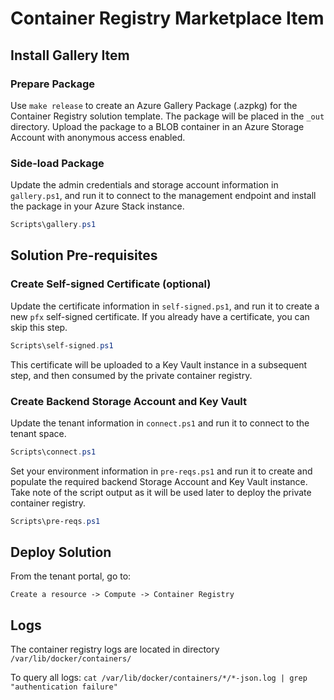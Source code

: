 # Container Registry Marketplace Item

## Install Gallery Item

### Prepare Package

Use `make release` to create an Azure Gallery Package (.azpkg) for the Container Registry solution template. The package will be placed in the `_out` directory. Upload the package to a BLOB container in an Azure Storage Account with anonymous access enabled.

### Side-load Package

Update the admin credentials and storage account information in `gallery.ps1`, and run it to connect to the management endpoint and install the package in your Azure Stack instance.

```powershell
Scripts\gallery.ps1
```

## Solution Pre-requisites

### Create Self-signed Certificate (optional)

Update the certificate information in `self-signed.ps1`, and run it to create a new `pfx` self-signed certificate. If you already have a certificate, you can skip this step.

```powershell
Scripts\self-signed.ps1
```

This certificate will be uploaded to a Key Vault instance in a subsequent step, and then consumed by the private container registry.

### Create Backend Storage Account and Key Vault

Update the tenant information in `connect.ps1` and run it to connect to the tenant space.

```powershell
Scripts\connect.ps1
```

Set your environment information in `pre-reqs.ps1` and run it to create and populate the required backend Storage Account and Key Vault instance. Take note of the script output as it will be used later to deploy the private container registry.

```powershell
Scripts\pre-reqs.ps1
```

## Deploy Solution

From the tenant portal, go to:

```
Create a resource -> Compute -> Container Registry
```

## Logs

The container registry logs are located in directory `/var/lib/docker/containers/`

To query all logs: `cat /var/lib/docker/containers/*/*-json.log | grep "authentication failure"`
